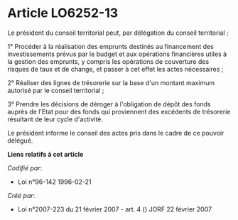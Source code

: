 # Article LO6252-13

Le président du conseil territorial peut, par délégation du conseil territorial :

1° Procéder à la réalisation des emprunts destinés au financement des investissements prévus par le budget et aux opérations
financières utiles à la gestion des emprunts, y compris les opérations de couverture des risques de taux et de change, et
passer à cet effet les actes nécessaires ;

2° Réaliser des lignes de trésorerie sur la base d'un montant maximum autorisé par le conseil territorial ;

3° Prendre les décisions de déroger à l'obligation de dépôt des fonds auprès de l'Etat pour des fonds qui proviennent des
excédents de trésorerie résultant de leur cycle d'activité.

Le président informe le conseil des actes pris dans le cadre de ce pouvoir délégué.

**Liens relatifs à cet article**

_Codifié par_:

  - Loi n°96-142 1996-02-21

_Créé par_:

  - Loi n°2007-223 du 21 février 2007 - art. 4 () JORF 22 février 2007
